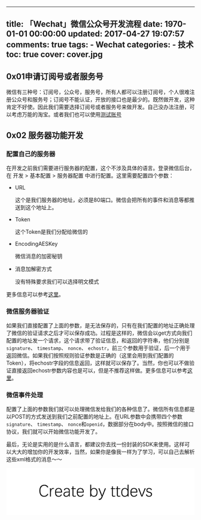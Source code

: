 
---
title: 「Wechat」微信公众号开发流程
date: 1970-01-01 00:00:00
updated: 2017-04-27 19:07:57
comments: true
tags:
    - Wechat
categories:
    - 技术
toc: true
cover: cover.jpg 
---


## 0x01申请订阅号或者服务号

微信有三种号：订阅号，公众号，服务号，所有人都可以注册订阅号，个人很难注册公众号和服务号；订阅号不能认证，开放的接口也是最少的。既然做开发，这种肯定不好使。因此我们需要选择订阅号或者服务号来做开发。自己没办法注册，可以考虑万能的淘宝。或者我们也可以使用[测试账号](http://mp.weixin.qq.com/debug/cgi-bin/sandbox?t=sandbox/login)


## 0x02 服务器功能开发

### 配置自己的服务器

在开发之前我们需要进行服务器的配置，这个不涉及具体的语言。登录微信后台，在 开发 > 基本配置 > 服务器配置 中进行配置。这里需要配置四个参数：

- URL

	这个是我们服务器的地址，必须是80端口。微信会把所有的事件和消息等都推送到这个地址上。
	
- Token

	这个Token是我们分配给微信的

- EncodingAESKey
	
	微信消息的加密秘钥
	
- 消息加解密方式

	没有特殊要求我们可以选择明文模式
	
更多信息可以参考[这里](https://mp.weixin.qq.com/wiki?t=resource/res_main&id=mp1421135319&token=&lang=zh_CN)。

### 微信服务器验证

如果我们直接配置了上面的参数，是无法保存的，只有在我们配置的地址正确处理了微信的验证请求之后才可以保存成功。过程是这样的，微信会以get方式向我们配置的地址发一个请求，这个请求带了验证信息，和返回的字符串，他们分别是 `signature`、 `timestamp`、 `nonce`、 `echostr`，前三个参数用于验证，后一个用于返回微信。如果我们按照规则验证参数是正确的（这里会用到我们配置的Token），将echostr字段的信息返回，这样就可以保存了。当然，你也可以不做验证直接返回echostr参数内容也是可以，但是不推荐这样做。更多信息可以参考[这里](https://mp.weixin.qq.com/wiki?t=resource/res_main&id=mp1421135319&token=&lang=zh_CN)。

### 微信事件处理

配置了上面的参数我们就可以处理微信发给我们的各种信息了。微信所有信息都是以POST的方式发送到我们之前配置的地址上。在URL参数中会携带四个参数`signature`、 `timestamp`、 `nonce`和`openid`，数据部分在body中。按照微信的接口协议，我们就可以开始微信功能开发了。

最后，无论是实用的是什么语言，都建议你去找一份封装的SDK来使用。这样可以大大的增加你的开发效率，当然，如果你是像我一样为了学习，可以自己去解析这些xml格式的消息～～

![Create by ttdevs](https://raw.githubusercontent.com/ttdevs/ttdevs.github.io/common/images/logo.png)

